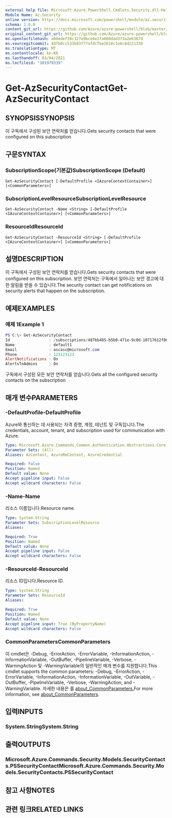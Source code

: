 ```yaml
---
external help file: Microsoft.Azure.PowerShell.Cmdlets.Security.dll-Help.xml
Module Name: Az.Security
online version: https://docs.microsoft.com/powershell/module/az.security/Get-AzSecurityContact
schema: 2.0.0
content_git_url: https://github.com/Azure/azure-powershell/blob/master/src/Security/Security/help/Get-AzSecurityContact.md
original_content_git_url: https://github.com/Azure/azure-powershell/blob/master/src/Security/Security/help/Get-AzSecurityContact.md
ms.openlocfilehash: a00edef30c327e9bce4e2fa008dad373a2e6367d
ms.sourcegitcommit: 4dfb0cc533b83f77afdcfbe2618c1e6c8d221330
ms.translationtype: MT
ms.contentlocale: ko-KR
ms.lasthandoff: 03/04/2021
ms.locfileid: "101979339"
---
```

# <span data-ttu-id="cb938-101">Get-AzSecurityContact</span><span class="sxs-lookup"><span data-stu-id="cb938-101">Get-AzSecurityContact</span></span>

## <span data-ttu-id="cb938-102">SYNOPSIS</span><span class="sxs-lookup"><span data-stu-id="cb938-102">SYNOPSIS</span></span>
<span data-ttu-id="cb938-103">이 구독에서 구성된 보안 연락처를 얻습니다.</span><span class="sxs-lookup"><span data-stu-id="cb938-103">Gets security contacts that were configured on this subscription</span></span>

## <span data-ttu-id="cb938-104">구문</span><span class="sxs-lookup"><span data-stu-id="cb938-104">SYNTAX</span></span>

### <span data-ttu-id="cb938-105">SubscriptionScope(기본값)</span><span class="sxs-lookup"><span data-stu-id="cb938-105">SubscriptionScope (Default)</span></span>
```
Get-AzSecurityContact [-DefaultProfile <IAzureContextContainer>] [<CommonParameters>]
```

### <span data-ttu-id="cb938-106">SubscriptionLevelResource</span><span class="sxs-lookup"><span data-stu-id="cb938-106">SubscriptionLevelResource</span></span>
```
Get-AzSecurityContact -Name <String> [-DefaultProfile <IAzureContextContainer>] [<CommonParameters>]
```

### <span data-ttu-id="cb938-107">ResourceId</span><span class="sxs-lookup"><span data-stu-id="cb938-107">ResourceId</span></span>
```
Get-AzSecurityContact -ResourceId <String> [-DefaultProfile <IAzureContextContainer>] [<CommonParameters>]
```

## <span data-ttu-id="cb938-108">설명</span><span class="sxs-lookup"><span data-stu-id="cb938-108">DESCRIPTION</span></span>
<span data-ttu-id="cb938-109">이 구독에서 구성된 보안 연락처를 얻습니다.</span><span class="sxs-lookup"><span data-stu-id="cb938-109">Gets security contacts that were configured on this subscription.</span></span>
<span data-ttu-id="cb938-110">보안 연락처는 구독에서 일어나는 보안 경고에 대한 알림을 받을 수 있습니다.</span><span class="sxs-lookup"><span data-stu-id="cb938-110">The security contact can get notifications on security alerts that happen on the subscription.</span></span>

## <span data-ttu-id="cb938-111">예제</span><span class="sxs-lookup"><span data-stu-id="cb938-111">EXAMPLES</span></span>

### <span data-ttu-id="cb938-112">예제 1</span><span class="sxs-lookup"><span data-stu-id="cb938-112">Example 1</span></span>
```powershell
PS C:\> Get-AzSecurityContact
Id                 : /subscriptions/487bb485-b5b0-471e-9c0d-10717612f869/providers/Microsoft.Security/securityContacts/default1
Name               : default1
Email              : ascasc@microsoft.com
Phone              : 123123123
AlertNotifications : On
AlertsToAdmins     : On
```

<span data-ttu-id="cb938-113">구독에서 구성된 모든 보안 연락처를 얻습니다.</span><span class="sxs-lookup"><span data-stu-id="cb938-113">Gets all the configured security contacts on the subscription</span></span>

## <span data-ttu-id="cb938-114">매개 변수</span><span class="sxs-lookup"><span data-stu-id="cb938-114">PARAMETERS</span></span>

### <span data-ttu-id="cb938-115">-DefaultProfile</span><span class="sxs-lookup"><span data-stu-id="cb938-115">-DefaultProfile</span></span>
<span data-ttu-id="cb938-116">Azure와 통신하는 데 사용되는 자격 증명, 계정, 테넌트 및 구독입니다.</span><span class="sxs-lookup"><span data-stu-id="cb938-116">The credentials, account, tenant, and subscription used for communication with Azure.</span></span>

```yaml
Type: Microsoft.Azure.Commands.Common.Authentication.Abstractions.Core.IAzureContextContainer
Parameter Sets: (All)
Aliases: AzContext, AzureRmContext, AzureCredential

Required: False
Position: Named
Default value: None
Accept pipeline input: False
Accept wildcard characters: False
```

### <span data-ttu-id="cb938-117">-Name</span><span class="sxs-lookup"><span data-stu-id="cb938-117">-Name</span></span>
<span data-ttu-id="cb938-118">리소스 이름입니다.</span><span class="sxs-lookup"><span data-stu-id="cb938-118">Resource name.</span></span>

```yaml
Type: System.String
Parameter Sets: SubscriptionLevelResource
Aliases:

Required: True
Position: Named
Default value: None
Accept pipeline input: False
Accept wildcard characters: False
```

### <span data-ttu-id="cb938-119">-ResourceId</span><span class="sxs-lookup"><span data-stu-id="cb938-119">-ResourceId</span></span>
<span data-ttu-id="cb938-120">리소스 ID입니다.</span><span class="sxs-lookup"><span data-stu-id="cb938-120">Resource ID.</span></span>

```yaml
Type: System.String
Parameter Sets: ResourceId
Aliases:

Required: True
Position: Named
Default value: None
Accept pipeline input: True (ByPropertyName)
Accept wildcard characters: False
```

### <span data-ttu-id="cb938-121">CommonParameters</span><span class="sxs-lookup"><span data-stu-id="cb938-121">CommonParameters</span></span>
<span data-ttu-id="cb938-122">이 cmdlet은 -Debug, -ErrorAction, -ErrorVariable, -InformationAction, -InformationVariable, -OutBuffer, -PipelineVariable, -Verbose, -WarningAction 및 -WarningVariable의 일반적인 매개 변수를 지원합니다.</span><span class="sxs-lookup"><span data-stu-id="cb938-122">This cmdlet supports the common parameters: -Debug, -ErrorAction, -ErrorVariable, -InformationAction, -InformationVariable, -OutVariable, -OutBuffer, -PipelineVariable, -Verbose, -WarningAction, and -WarningVariable.</span></span> <span data-ttu-id="cb938-123">자세한 내용은 를 [about_CommonParameters.](http://go.microsoft.com/fwlink/?LinkID=113216)</span><span class="sxs-lookup"><span data-stu-id="cb938-123">For more information, see [about_CommonParameters](http://go.microsoft.com/fwlink/?LinkID=113216).</span></span>

## <span data-ttu-id="cb938-124">입력</span><span class="sxs-lookup"><span data-stu-id="cb938-124">INPUTS</span></span>

### <span data-ttu-id="cb938-125">System.String</span><span class="sxs-lookup"><span data-stu-id="cb938-125">System.String</span></span>

## <span data-ttu-id="cb938-126">출력</span><span class="sxs-lookup"><span data-stu-id="cb938-126">OUTPUTS</span></span>

### <span data-ttu-id="cb938-127">Microsoft.Azure.Commands.Security.Models.SecurityContacts.PSSecurityContact</span><span class="sxs-lookup"><span data-stu-id="cb938-127">Microsoft.Azure.Commands.Security.Models.SecurityContacts.PSSecurityContact</span></span>

## <span data-ttu-id="cb938-128">참고 사항</span><span class="sxs-lookup"><span data-stu-id="cb938-128">NOTES</span></span>

## <span data-ttu-id="cb938-129">관련 링크</span><span class="sxs-lookup"><span data-stu-id="cb938-129">RELATED LINKS</span></span>

